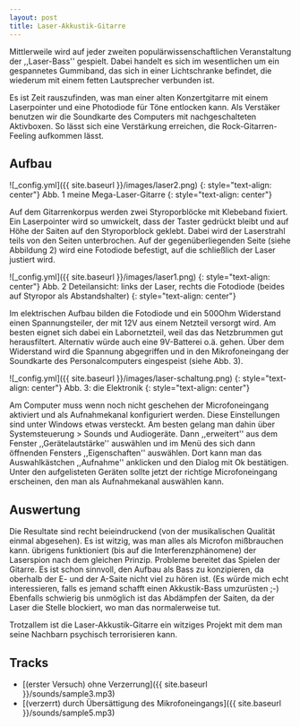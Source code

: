 ```yaml
---
layout: post
title: Laser-Akkustik-Gitarre
---
```


Mittlerweile wird auf jeder zweiten populärwissenschaftlichen Veranstaltung der ,,Laser-Bass'' gespielt. Dabei
handelt es sich im wesentlichen um ein gespannetes Gummiband, das sich in einer Lichtschranke befindet,
die wiederum mit einem fetten Lautsprecher verbunden ist.

Es ist Zeit rauszufinden, was man einer alten Konzertgitarre mit einem Laserpointer und eine Photodiode
für Töne entlocken kann. Als Verstäker benutzen wir die Soundkarte des Computers mit nachgeschalteten
Aktivboxen. So lässt sich eine Verstärkung erreichen, die Rock-Gitarren-Feeling aufkommen lässt.

## Aufbau

![_config.yml]({{ site.baseurl }}/images/laser2.png)
{: style="text-align: center"}
Abb. 1 meine Mega-Laser-Gitarre
{: style="text-align: center"}


Auf dem Gitarrenkorpus werden zwei Styroporblöcke mit Klebeband fixiert. Ein Laserpointer wird so umwickelt, dass
der Taster gedrückt bleibt und auf Höhe der Saiten auf den Styroporblock geklebt. Dabei wird der Laserstrahl teils von den
Seiten unterbrochen. Auf der gegenüberliegenden Seite (siehe
Abbildung 2) wird eine Fotodiode befestigt, auf die schließlich der Laser justiert wird.

![_config.yml]({{ site.baseurl }}/images/laser1.png)
{: style="text-align: center"}
Abb. 2 Deteilansicht: links der Laser, rechts die Fotodiode (beides auf Styropor als Abstandshalter)
{: style="text-align: center"}

Im elektrischen Aufbau bilden die Fotodiode und ein 500Ohm Widerstand einen Spannungsteiler, der mit 12V aus einem
Netzteil versorgt wird. Am besten eignet sich dabei ein Labornetzteil, weil das das Netzbrummen gut herausfiltert.
Alternativ würde auch eine 9V-Batterei o.ä. gehen. Über dem Widerstand wird die Spannung abgegriffen und in den 
Mikrofoneingang der Soundkarte des Personalcomputers eingespeist (siehe Abb. 3).

![_config.yml]({{ site.baseurl }}/images/laser-schaltung.png)
{: style="text-align: center"}
Abb. 3: die Elektronik
{: style="text-align: center"}

Am Computer muss wenn noch nicht geschehen der Microfoneingang aktiviert und als Aufnahmekanal
konfiguriert werden. Diese Einstellungen sind unter Windows etwas versteckt. Am besten gelang man
dahin über Systemsteuerung &gt; Sounds und Audiogeräte. Dann ,,erweitert'' aus dem  Fenster
,,Gerätelautstärke'' auswählen und im Menü des sich dann öffnenden Fensters ,,Eigenschaften''
auswählen. Dort kann man das Auswahlkästchen ,,Aufnahme'' anklicken und den Dialog mit Ok
bestätigen. Unter den aufgelisteten Geräten sollte jetzt der richtige Microfoneingang erscheinen,
den man als Aufnahmekanal auswählen kann.

## Auswertung
Die Resultate sind recht beieindruckend (von der musikalischen Qualität einmal abgesehen). Es ist
witzig, was man alles als Microfon mißbrauchen kann. übrigens funktioniert (bis auf die
Interferenzphänomene) der Laserspion nach dem gleichen Prinzip.
Probleme bereitet das Spielen der Gitarre. Es ist schon sinnvoll, den Aufbau als Bass zu 
konzipieren, da oberhalb der E- und der A-Saite nicht viel zu hören ist. (Es würde mich echt
interessieren, falls es jemand schafft einen Akkustik-Bass umzurüsten ;-) Ebenfalls schwierig bis
unmöglich ist das Abdämpfen der Saiten, da der Laser die Stelle blockiert, wo man das
normalerweise tut.
		 
Trotzallem ist die Laser-Akkustik-Gitarre ein witziges Projekt mit dem man seine Nachbarn
psychisch terrorisieren kann.
   
## Tracks
* [(erster Versuch) ohne Verzerrung]({{ site.baseurl }}/sounds/sample3.mp3)
* [(verzerrt) durch Übersättigung des Mikrofoneingangs]({{ site.baseurl }}/sounds/sample5.mp3)

